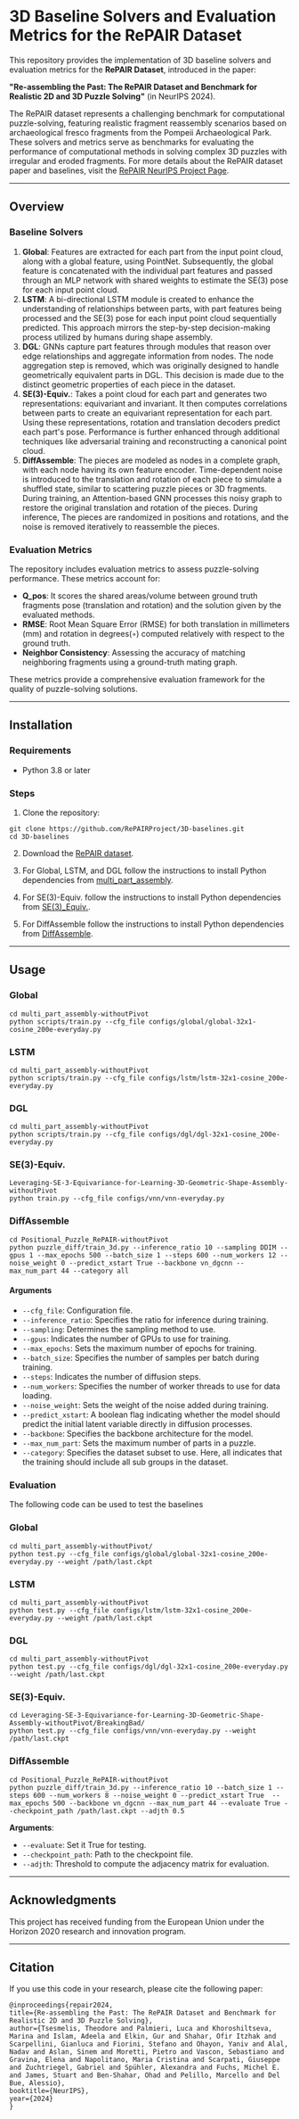 # 3D Baseline Solvers and Evaluation Metrics for the RePAIR Dataset

This repository provides the implementation of 3D baseline solvers and evaluation metrics for the **RePAIR Dataset**, introduced in the paper:

**"Re-assembling the Past: The RePAIR Dataset and Benchmark for Realistic 2D and 3D Puzzle Solving"** (in NeurIPS 2024).

The RePAIR dataset represents a challenging benchmark for computational puzzle-solving, featuring realistic fragment reassembly scenarios based on archaeological fresco fragments from the Pompeii Archaeological Park. These solvers and metrics serve as benchmarks for evaluating the performance of computational methods in solving complex 3D puzzles with irregular and eroded fragments.
For more details about the RePAIR dataset paper and baselines, visit the [RePAIR NeurIPS Project Page](https://repairproject.github.io/RePAIR_dataset/).

---

## Overview

### Baseline Solvers
1. **Global**: Features are extracted for each part from the input point cloud, along with a global feature, using PointNet. Subsequently, the global feature is concatenated with the individual part features and passed through an MLP network with shared weights to estimate the SE(3) pose for each input point cloud.
2. **LSTM**: A bi-directional LSTM module is created to enhance the understanding of relationships between parts, with part features being processed and the SE(3) pose for each input point cloud sequentially predicted. This approach mirrors the step-by-step decision-making process utilized by humans during shape assembly.
3. **DGL**: GNNs capture part features through modules that reason over edge relationships and aggregate information from nodes. The node aggregation step is removed, which was originally designed to handle geometrically equivalent parts in DGL. This decision is made due to the distinct geometric properties of each piece in the dataset.
4. **SE(3)-Equiv.**: Takes a point cloud for each part and generates two representations: equivariant and invariant. It then computes correlations between parts to create an equivariant representation for each part. Using these representations, rotation and translation decoders predict each part's pose. Performance is further enhanced through additional techniques like adversarial training and reconstructing a canonical point cloud.
5. **DiffAssemble**: The pieces are modeled as nodes in a complete graph, with each node having its own feature encoder. Time-dependent noise is introduced to the translation and rotation of each piece to simulate a shuffled state, similar to scattering puzzle pieces or 3D fragments. During training, an Attention-based GNN processes this noisy graph to restore the original translation and rotation of the pieces. During inference, The pieces are randomized in positions and rotations, and the noise is removed iteratively to reassemble the pieces.

### Evaluation Metrics
The repository includes evaluation metrics to assess puzzle-solving performance. These metrics account for:
- **Q_pos**: It scores the shared areas/volume between ground truth fragments pose (translation and rotation) and the solution given by the evaluated methods.
- **RMSE**: Root Mean Square Error (RMSE) for both translation in millimeters (mm) and rotation in degrees(◦) computed relatively with respect to the ground truth.
- **Neighbor Consistency**: Assessing the accuracy of matching neighboring fragments using a ground-truth mating graph.

These metrics provide a comprehensive evaluation framework for the quality of puzzle-solving solutions.

---

## Installation

### Requirements
- Python 3.8 or later

### Steps
1. Clone the repository:
```
git clone https://github.com/RePAIRProject/3D-baselines.git
cd 3D-baselines
```

2. Download the [RePAIR dataset](https://drive.google.com/drive/folders/1G4ffmH5lxEqITZMNValiModByYUAO6yk).

3. For Global, LSTM, and DGL follow the instructions to install Python dependencies from [multi_part_assembly](https://github.com/Wuziyi616/multi_part_assembly).
4. For SE(3)-Equiv. follow the instructions to install Python dependencies from [SE(3)_Equiv.](https://github.com/crtie/Leveraging-SE-3-Equivariance-for-Learning-3D-Geometric-Shape-Assembly).
5. For DiffAssemble follow the instructions to install Python dependencies from [DiffAssemble](https://github.com/IIT-PAVIS/DiffAssemble).
---

## Usage

### Global
```
cd multi_part_assembly-withoutPivot
python scripts/train.py --cfg_file configs/global/global-32x1-cosine_200e-everyday.py
```

### LSTM
```
cd multi_part_assembly-withoutPivot
python scripts/train.py --cfg_file configs/lstm/lstm-32x1-cosine_200e-everyday.py
```

### DGL
```
cd multi_part_assembly-withoutPivot
python scripts/train.py --cfg_file configs/dgl/dgl-32x1-cosine_200e-everyday.py
```

### SE(3)-Equiv.
```
Leveraging-SE-3-Equivariance-for-Learning-3D-Geometric-Shape-Assembly-withoutPivot
python train.py --cfg_file configs/vnn/vnn-everyday.py
```

### DiffAssemble
```
cd Positional_Puzzle_RePAIR-withoutPivot
python puzzle_diff/train_3d.py --inference_ratio 10 --sampling DDIM --gpus 1 --max_epochs 500 --batch_size 1 --steps 600 --num_workers 12 --noise_weight 0 --predict_xstart True --backbone vn_dgcnn --max_num_part 44 --category all 
```

#### Arguments
- `--cfg_file`: Configuration file.
- `--inference_ratio`: Specifies the ratio for inference during training. 
- `--sampling`: Determines the sampling method to use.
- `--gpus`: Indicates the number of GPUs to use for training.
- `--max_epochs`: Sets the maximum number of epochs for training.
- `--batch_size`: Specifies the number of samples per batch during training.
- `--steps`: Indicates the number of diffusion steps.
- `--num_workers`: Specifies the number of worker threads to use for data loading.
- `--noise_weight`: Sets the weight of the noise added during training.
- `--predict_xstart`: A boolean flag indicating whether the model should predict the initial latent variable directly in diffusion processes. 
- `--backbone`: Specifies the backbone architecture for the model.
- `--max_num_part`: Sets the maximum number of parts in a puzzle.
- `--category`: Specifies the dataset subset to use. Here, all indicates that the training should include all sub groups in the dataset.


### Evaluation

The following code can be used to test the baselines

### Global
```
cd multi_part_assembly-withoutPivot/
python test.py --cfg_file configs/global/global-32x1-cosine_200e-everyday.py --weight /path/last.ckpt
```

### LSTM
```
cd multi_part_assembly-withoutPivot
python test.py --cfg_file configs/lstm/lstm-32x1-cosine_200e-everyday.py --weight /path/last.ckpt
```

### DGL
```
cd multi_part_assembly-withoutPivot
python test.py --cfg_file configs/dgl/dgl-32x1-cosine_200e-everyday.py --weight /path/last.ckpt
```

### SE(3)-Equiv.
```
cd Leveraging-SE-3-Equivariance-for-Learning-3D-Geometric-Shape-Assembly-withoutPivot/BreakingBad/
python test.py --cfg_file configs/vnn/vnn-everyday.py --weight /path/last.ckpt
```

### DiffAssemble
```
cd Positional_Puzzle_RePAIR-withoutPivot
python puzzle_diff/train_3d.py --inference_ratio 10 --batch_size 1 --steps 600 --num_workers 8 --noise_weight 0 --predict_xstart True  --max_epochs 500 --backbone vn_dgcnn --max_num_part 44 --evaluate True --checkpoint_path /path/last.ckpt --adjth 0.5 
```

**Arguments**:
- `--evaluate`: Set it True for testing.
- `--checkpoint_path`: Path to the checkpoint file.
- `--adjth`: Threshold to compute the adjacency matrix for evaluation.
---

## Acknowledgments

This project has received funding from the European Union under the Horizon 2020 research and innovation program.

---

## Citation

If you use this code in your research, please cite the following paper:

```
@inproceedings{repair2024,
title={Re-assembling the Past: The RePAIR Dataset and Benchmark for Realistic 2D and 3D Puzzle Solving},
author={Tsesmelis, Theodore and Palmieri, Luca and Khoroshiltseva, Marina and Islam, Adeela and Elkin, Gur and Shahar, Ofir Itzhak and Scarpellini, Gianluca and Fiorini, Stefano and Ohayon, Yaniv and Alal, Nadav and Aslan, Sinem and Moretti, Pietro and Vascon, Sebastiano and Gravina, Elena and Napolitano, Maria Cristina and Scarpati, Giuseppe and Zuchtriegel, Gabriel and Spühler, Alexandra and Fuchs, Michel E. and James, Stuart and Ben-Shahar, Ohad and Pelillo, Marcello and Del Bue, Alessio},
booktitle={NeurIPS},
year={2024}
}
```

